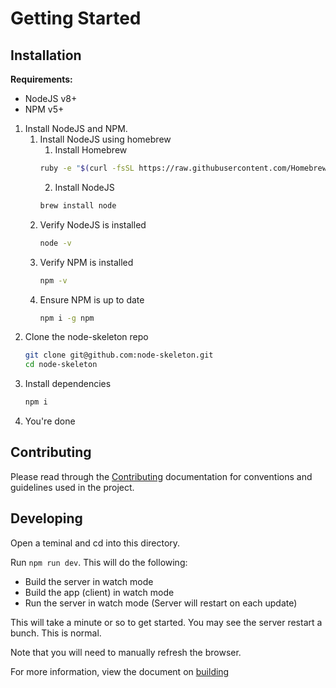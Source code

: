 # Getting Started

## Installation

**Requirements:**
- NodeJS v8+
- NPM v5+

1. Install NodeJS and NPM.
    1. Install NodeJS using homebrew
        1. Install Homebrew
        ```bash
        ruby -e "$(curl -fsSL https://raw.githubusercontent.com/Homebrew/install/master/install)"
        ```
        2. Install NodeJS
        ```bash
        brew install node
        ```
    2. Verify NodeJS is installed
        ```bash
        node -v
        ```
    3. Verify NPM is installed
        ```bash
        npm -v
        ```
    4. Ensure NPM is up to date
        ```bash
        npm i -g npm
        ```
2. Clone the node-skeleton repo
    ```bash
    git clone git@github.com:node-skeleton.git
    cd node-skeleton
    ```
3. Install dependencies
    ```bash
    npm i
    ```
4. You're done

## Contributing

Please read through the [Contributing](../CONTRBIBUTING.md) documentation for conventions and guidelines used in the project.

## Developing

Open a teminal and cd into this directory.

Run `npm run dev`. This will do the following:

- Build the server in watch mode
- Build the app (client) in watch mode
- Run the server in watch mode (Server will restart on each update)

This will take a minute or so to get started. You may see the server restart a bunch. This is normal.

Note that you will need to manually refresh the browser.

For more information, view the document on [building](./building.md)
